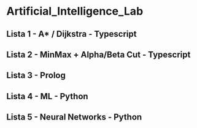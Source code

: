 # Artificial_Intelligence_Lab

## Lista 1 - A* / Dijkstra - Typescript
## Lista 2 - MinMax + Alpha/Beta Cut - Typescript
## Lista 3 - Prolog
## Lista 4 - ML - Python
## Lista 5 - Neural Networks - Python
